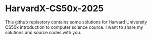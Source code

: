 # HarvardX-CS50x-2025
This github repisetory contains some solutions for Harvard University CS50x introduction to computer science cource. I want to share my solutions and source codes with you.
